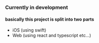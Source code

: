 ### Currently in development
#### basically this project is split into two parts
* iOS (using swift)
* Web (using react and typescript etc...)
